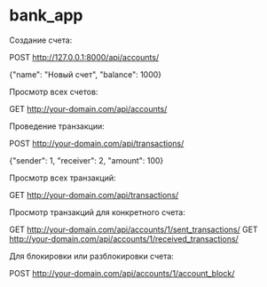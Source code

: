# bank_app

Создание счета:

POST http://127.0.0.1:8000/api/accounts/

{"name": "Новый счет", "balance": 1000}


Просмотр всех счетов:

GET http://your-domain.com/api/accounts/


Проведение транзакции:

POST http://your-domain.com/api/transactions/

{"sender": 1,
"receiver": 2, "amount": 100}


Просмотр всех транзакций:

GET http://your-domain.com/api/transactions/


Просмотр транзакций для конкретного счета:

GET http://your-domain.com/api/accounts/1/sent_transactions/
GET http://your-domain.com/api/accounts/1/received_transactions/


Для блокировки или разблокировки счета:

POST http://your-domain.com/api/accounts/1/account_block/